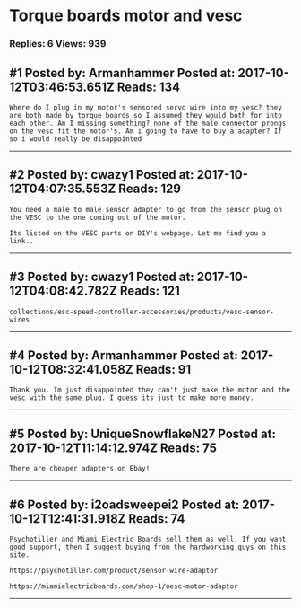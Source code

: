 # Torque boards motor and vesc

### Replies: 6 Views: 939

## \#1 Posted by: Armanhammer Posted at: 2017-10-12T03:46:53.651Z Reads: 134

```
Where do I plug in my motor's sensored servo wire into my vesc? they are both made by torque boards so I assumed they would both for into each other. Am I missing something? none of the male connector prongs on the vesc fit the motor's. Am i going to have to buy a adapter? If so i would really be disappointed
```

---
## \#2 Posted by: cwazy1 Posted at: 2017-10-12T04:07:35.553Z Reads: 129

```
You need a male to male sensor adapter to go from the sensor plug on the VESC to the one coming out of the motor. 

Its listed on the VESC parts on DIY's webpage. Let me find you a link..
```

---
## \#3 Posted by: cwazy1 Posted at: 2017-10-12T04:08:42.782Z Reads: 121

```
collections/esc-speed-controller-accessories/products/vesc-sensor-wires
```

---
## \#4 Posted by: Armanhammer Posted at: 2017-10-12T08:32:41.058Z Reads: 91

```
Thank you. Im just disappointed they can't just make the motor and the vesc with the same plug. I guess its just to make more money.
```

---
## \#5 Posted by: UniqueSnowflakeN27 Posted at: 2017-10-12T11:14:12.974Z Reads: 75

```
There are cheaper adapters on Ebay!
```

---
## \#6 Posted by: i2oadsweepei2 Posted at: 2017-10-12T12:41:31.918Z Reads: 74

```
Psychotiller and Miami Electric Boards sell them as well. If you want good support, then I suggest buying from the hardworking guys on this site. 

https://psychotiller.com/product/sensor-wire-adaptor

https://miamielectricboards.com/shop-1/oesc-motor-adaptor
```

---
